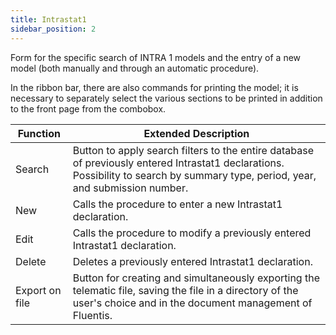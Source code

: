 ```yaml
---
title: Intrastat1 
sidebar_position: 2
---
```


Form for the specific search of INTRA 1 models and the entry of a new model (both manually and through an automatic procedure).

In the ribbon bar, there are also commands for printing the model; it is necessary to separately select the various sections to be printed in addition to the front page from the combobox.



| Function | Extended Description |
| --- | --- |
| Search | Button to apply search filters to the entire database of previously entered Intrastat1 declarations. Possibility to search by summary type, period, year, and submission number. |
| New | Calls the procedure to enter a new Intrastat1 declaration. |
| Edit | Calls the procedure to modify a previously entered Intrastat1 declaration. |
| Delete | Deletes a previously entered Intrastat1 declaration. |
| Export on file | Button for creating and simultaneously exporting the telematic file, saving the file in a directory of the user's choice and in the document management of Fluentis. |